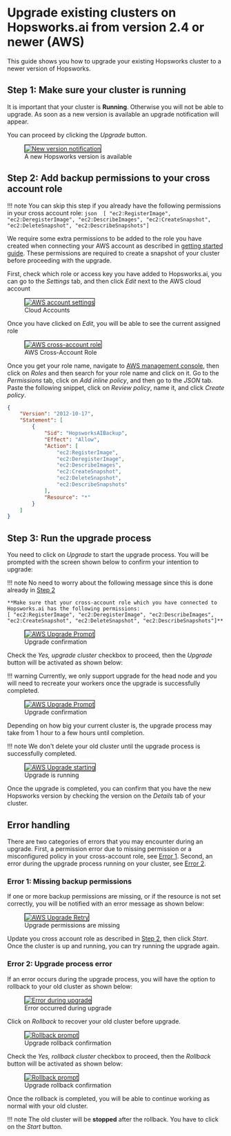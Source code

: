 # Upgrade existing clusters on Hopsworks.ai from version 2.4 or newer (AWS) 

This guide shows you how to upgrade your existing Hopsworks cluster to a newer version of Hopsworks.

## Step 1: Make sure your cluster is running

It is important that your cluster is **Running**. Otherwise you will not be able to upgrade. As soon as a new version is available an upgrade notification will appear.

You can proceed by clicking the *Upgrade* button.

<p align="center">
  <figure>
    <a  href="../../assets/images/aws/aws-notification-running-2.4.png">
      <img style="border: 1px solid #000" src="../../assets/images/aws/aws-notification-running-2.4.png" alt="New version notification">
    </a>
    <figcaption>A new Hopsworks version is available</figcaption>
  </figure>
</p>

## Step 2: Add backup permissions to your cross account role

!!! note
    You can skip this step if you already have the following permissions in your cross account role:
    ```json 
    [ "ec2:RegisterImage", "ec2:DeregisterImage", "ec2:DescribeImages", "ec2:CreateSnapshot", "ec2:DeleteSnapshot", "ec2:DescribeSnapshots"]
    ```

We require some extra permissions to be added to the role you have created when connecting your AWS account as described in [getting started guide](../getting_started/#step-1-connecting-your-aws-account). These permissions are required to create a snapshot of your cluster before proceeding with the upgrade. 


First, check which role or access key you have added to Hopsworks.ai, you can go to the *Settings* tab, and then click *Edit* next to the AWS cloud account

<p align="center">
  <figure>
    <a  href="../../assets/images/aws/aws-account-settings.png">
      <img style="border: 1px solid #000" src="../../assets/images/aws/aws-account-settings.png" alt="AWS account settings">
    </a>
    <figcaption>Cloud Accounts</figcaption>
  </figure>
</p>

Once you have clicked on *Edit*, you will be able to see the current assigned role

<p align="center">
  <figure>
    <a  href="../../assets/images/aws/aws-cross-account-role.png">
      <img style="border: 1px solid #000" src="../../assets/images/aws/aws-cross-account-role.png" alt="AWS cross-account role">
    </a>
    <figcaption>AWS Cross-Account Role</figcaption>
  </figure>
</p>

Once you get your role name, navigate to [AWS management console](https://console.aws.amazon.com/iam/home#), then click on *Roles* and then search for your role name and click on it.  Go to the *Permissions* tab, click on *Add inline policy*, and then go to the *JSON* tab. Paste the following snippet, click on *Review policy*, name it, and click *Create policy*.

```json
{
    "Version": "2012-10-17",
    "Statement": [
        {
            "Sid": "HopsworksAIBackup",
            "Effect": "Allow",
            "Action": [
                "ec2:RegisterImage",
                "ec2:DeregisterImage",
                "ec2:DescribeImages",
                "ec2:CreateSnapshot",
                "ec2:DeleteSnapshot",
                "ec2:DescribeSnapshots"
            ],
            "Resource": "*"
        }
    ]
}
```

## Step 3: Run the upgrade process

You need to click on *Upgrade* to start the upgrade process. You will be prompted with the screen shown below to confirm your intention to upgrade: 

!!! note
    No need to worry about the following message since this is done already in [Step 2](#step-2-add-backup-permissions-to-your-cross-account-role)

    **Make sure that your cross-account role which you have connected to Hopsworks.ai has the following permissions:
    [ "ec2:RegisterImage", "ec2:DeregisterImage", "ec2:DescribeImages", "ec2:CreateSnapshot", "ec2:DeleteSnapshot", "ec2:DescribeSnapshots"]**

<p align="center">
  <figure>
    <a  href="../../assets/images/aws/aws-upgrade-prompt-1_2.4.png">
      <img style="border: 1px solid #000" src="../../assets/images/aws/aws-upgrade-prompt-1_2.4.png" alt="AWS Upgrade Prompt">
    </a>
    <figcaption>Upgrade confirmation</figcaption>
  </figure>
</p>

Check the *Yes, upgrade cluster* checkbox to proceed, then the *Upgrade* button will be activated as shown below:

!!! warning
    Currently, we only support upgrade for the head node and you will need to recreate your workers once the upgrade is successfully completed. 

<p align="center">
  <figure>
    <a  href="../../assets/images/aws/aws-upgrade-prompt-2_2.4.png">
      <img style="border: 1px solid #000" src="../../assets/images/aws/aws-upgrade-prompt-2_2.4.png" alt="AWS Upgrade Prompt">
    </a>
    <figcaption>Upgrade confirmation</figcaption>
  </figure>
</p>

Depending on how big your current cluster is, the upgrade process may take from 1 hour to a few hours until completion.

!!! note
    We don't delete your old cluster until the upgrade process is successfully completed. 


<p align="center">
  <figure>
    <a  href="../../assets/images/aws/aws-upgrade-start_2.4.png">
      <img style="border: 1px solid #000" src="../../assets/images/aws/aws-upgrade-start_2.4.png" alt="AWS Upgrade starting">
    </a>
    <figcaption>Upgrade is running</figcaption>
  </figure>
</p>

Once the upgrade is completed, you can confirm that you have the new Hopsworks version by checking the version on the *Details* tab of your cluster.

## Error handling 
There are two categories of errors that you may encounter during an upgrade. First, a permission error due to missing permission or a misconfigured policy in your cross-account role, see [Error 1](#error-1-missing-backup-permissions). Second, an error during the upgrade process running on your cluster, see [Error 2](#error-2-upgrade-process-error).

### Error 1: Missing backup permissions

If one or more backup permissions are missing, or if the resource is not set correctly, you will be notified with an error message as shown below:

<p align="center">
  <figure>
    <a  href="../../assets/images/aws/aws-upgrade-backup-permission-error.png">
      <img style="border: 1px solid #000" src="../../assets/images/aws/aws-upgrade-backup-permission-error.png" alt="AWS Upgrade Retry">
    </a>
    <figcaption>Upgrade permissions are missing</figcaption>
  </figure>
</p>

Update you cross account role as described in [Step 2](#step-2-add-backup-permissions-to-your-cross-account-role), then click *Start*. Once the cluster is up and running, you can try running the upgrade again.


### Error 2: Upgrade process error

If an error occurs during the upgrade process, you will have the option to rollback to your old cluster as shown below: 

<p align="center">
  <figure>
    <a  href="../../assets/images/aws/aws-upgrade-error_2.4.png">
      <img style="border: 1px solid #000" src="../../assets/images/aws/aws-upgrade-error_2.4.png" alt="Error during upgrade">
    </a>
    <figcaption>Error occurred during upgrade</figcaption>
  </figure>
</p>

Click on *Rollback* to recover your old cluster before upgrade.

<p align="center">
  <figure>
    <a  href="../../assets/images/aws/aws-rollback-prompt-1_2.4.png">
      <img style="border: 1px solid #000" src="../../assets/images/aws/aws-rollback-prompt-1_2.4.png" alt="Rollback prompt">
    </a>
    <figcaption>Upgrade rollback confirmation</figcaption>
  </figure>
</p>

Check the *Yes, rollback cluster* checkbox to proceed, then the *Rollback* button will be activated as shown below:

<p align="center">
  <figure>
    <a  href="../../assets/images/aws/aws-rollback-prompt-2_2.4.png">
      <img style="border: 1px solid #000" src="../../assets/images/aws/aws-rollback-prompt-2_2.4.png" alt="Rollback prompt">
    </a>
    <figcaption>Upgrade rollback confirmation</figcaption>
  </figure>
</p>

Once the rollback is completed, you will be able to continue working as normal with your old cluster.

!!! note
    The old cluster will be **stopped** after the rollback. You have to click on the *Start* button.

